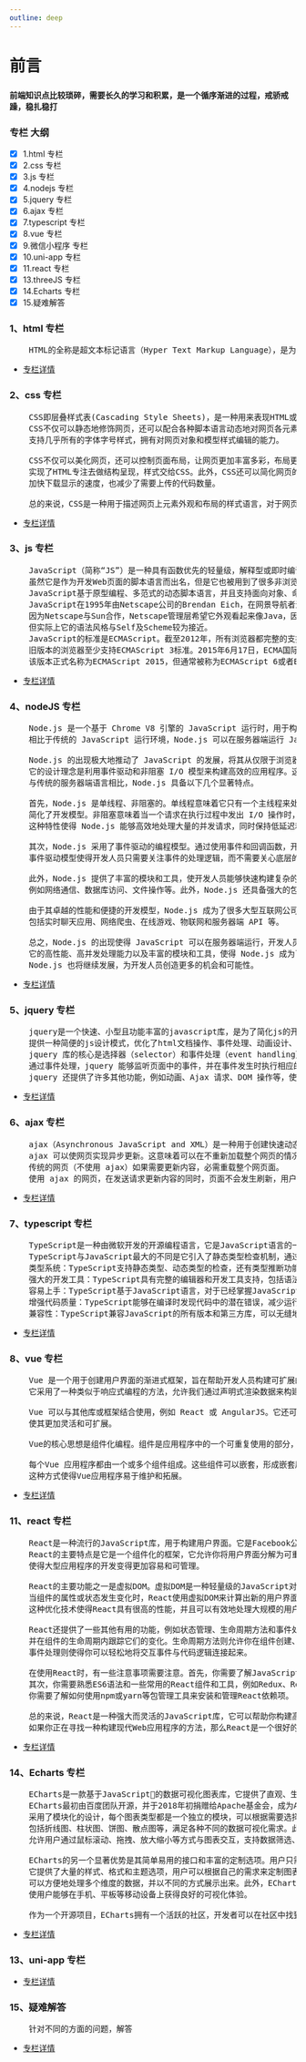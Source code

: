 ```yaml
---
outline: deep
---
```

# 前言
###
#### 前端知识点比较琐碎，需要长久的学习和积累，是一个循序渐进的过程，戒骄戒躁，稳扎稳打

### 专栏 大纲
- [x] 1.html 专栏
- [x] 2.css 专栏
- [x] 3.js 专栏
- [x] 4.nodejs 专栏
- [x] 5.jquery 专栏
- [x] 6.ajax 专栏
- [x] 7.typescript 专栏
- [x] 8.vue 专栏
- [x] 9.微信小程序 专栏
- [x] 10.uni-app 专栏
- [x] 11.react 专栏
- [x] 13.threeJS 专栏
- [x] 14.Echarts 专栏
- [x] 15.疑难解答

### 1、html 专栏
<pre>
    HTML的全称是超文本标记语言（Hyper Text Markup Language），是为“网页创建和其它可在网页浏览器中看到的信息”设计的一种标记语言。
</pre>
-    [专栏详情](./html.md)
### 2、css 专栏
<pre>
    CSS即层叠样式表(Cascading Style Sheets)，是一种用来表现HTML或XML等文件样式的计算机语言。
    CSS不仅可以静态地修饰网页，还可以配合各种脚本语言动态地对网页各元素进行格式化。CSS能够对网页中元素位置的排版进行像素级精确控制，
    支持几乎所有的字体字号样式，拥有对网页对象和模型样式编辑的能力。
    
    CSS不仅可以美化网页，还可以控制页面布局，让网页更加丰富多彩，布局更加灵活自如。CSS的最大贡献是让HTML从样式中脱离，
    实现了HTML专注去做结构呈现，样式交给CSS。此外，CSS还可以简化网页的代码，提高访问速度，外部的CSS文件会被浏览器保存在缓存里，
    加快下载显示的速度，也减少了需要上传的代码数量。
    
    总的来说，CSS是一种用于描述网页上元素外观和布局的样式语言，对于网页设计来说是非常重要的工具之一。
</pre>
-    [专栏详情](./css.md)
### 3、js 专栏
<pre>
    JavaScript（简称“JS”）是一种具有函数优先的轻量级，解释型或即时编译型的编程语言。
    虽然它是作为开发Web页面的脚本语言而出名，但是它也被用到了很多非浏览器环境中，
    JavaScript基于原型编程、多范式的动态脚本语言，并且支持面向对象、命令式、声明式、函数式编程范式。
    JavaScript在1995年由Netscape公司的Brendan Eich，在网景导航者浏览器上首次设计实现而成。
    因为Netscape与Sun合作，Netscape管理层希望它外观看起来像Java，因此取名为JavaScript。
    但实际上它的语法风格与Self及Scheme较为接近。
    JavaScript的标准是ECMAScript。截至2012年，所有浏览器都完整的支持ECMAScript 5.1，
    旧版本的浏览器至少支持ECMAScript 3标准。2015年6月17日，ECMA国际组织发布了ECMAScript的第六版，
    该版本正式名称为ECMAScript 2015，但通常被称为ECMAScript 6或者ES2015。
</pre>
-    [专栏详情](./js.md)

### 4、nodeJS 专栏
<pre>
    Node.js 是一个基于 Chrome V8 引擎的 JavaScript 运行时，用于构建高性能、可扩展的网络应用程序。
    相比于传统的 JavaScript 运行环境，Node.js 可以在服务器端运行 JavaScript 代码，使开发人员能够使用 JavaScript 在服务器上构建完整的应用程序。

    Node.js 的出现极大地推动了 JavaScript 的发展，将其从仅限于浏览器端的脚本语言扩展到了服务器端开发领域。
    它的设计理念是利用事件驱动和非阻塞 I/O 模型来构建高效的应用程序。这种模型使得 Node.js 能够处理大量的并发连接，并具备卓越的性能表现。
    与传统的服务器端语言相比，Node.js 具备以下几个显著特点。

    首先，Node.js 是单线程、非阻塞的。单线程意味着它只有一个主线程来处理所有的请求，这样避免了多线程并发带来的线程同步问题，
    简化了开发模型。非阻塞意味着当一个请求在执行过程中发出 I/O 操作时，不会等待操作完成再执行下一条语句，而是继续执行下一个请求。
    这种特性使得 Node.js 能够高效地处理大量的并发请求，同时保持低延迟和高吞吐量。

    其次，Node.js 采用了事件驱动的编程模型。通过使用事件和回调函数，开发人员可以异步地处理请求，提高代码的效率和可维护性。
    事件驱动模型使得开发人员只需要关注事件的处理逻辑，而不需要关心底层的 I/O 操作和线程管理。

    此外，Node.js 提供了丰富的模块和工具，使开发人员能够快速构建复杂的网络应用。它拥有大量的第三方模块，可以用于处理各种任务，
    例如网络通信、数据库访问、文件操作等。此外，Node.js 还具备强大的包管理器 npm，能够方便地安装和管理模块。

    由于其卓越的性能和便捷的开发模型，Node.js 成为了很多大型互联网公司的首选技术。它在各行各业都有广泛的应用，
    包括实时聊天应用、网络爬虫、在线游戏、物联网和服务器端 API 等。

    总之，Node.js 的出现使得 JavaScript 可以在服务器端运行，开发人员可以使用同一种语言来构建前后端应用，减少了学习成本和代码的重复性。
    它的高性能、高并发处理能力以及丰富的模块和工具，使得 Node.js 成为了现代网络应用开发的重要工具之一。随着 JavaScript 生态系统的不断壮大，
    Node.js 也将继续发展，为开发人员创造更多的机会和可能性。
</pre>
-    [专栏详情](./nodeJS.md)

### 5、jquery 专栏
<pre>
    jquery是一个快速、小型且功能丰富的javascript库，是为了简化js的开发或者dom等操作而开发的一种类库；它封装了js常用的功能代码（函数），
    提供一种简便的js设计模式，优化了html文档操作、事件处理、动画设计、ajax交互等。
    jquery 库的核心是选择器（selector）和事件处理（event handling）。通过使用选择器，jquery 能够方便地选择页面中的元素，并进行操作。
    通过事件处理，jquery 能够监听页面中的事件，并在事件发生时执行相应的操作。
    jquery 还提供了许多其他功能，例如动画、Ajax 请求、DOM 操作等，使得开发人员可以更加轻松地构建复杂的 Web 应用。
</pre>
-    [专栏详情](./jquery.md)

### 6、ajax 专栏

<pre>
    ajax（Asynchronous JavaScript and XML）是一种用于创建快速动态网页的技术。通过在后台与服务器进行少量数据交换，
    ajax 可以使网页实现异步更新。这意味着可以在不重新加载整个网页的情况下，对网页的某部分进行更新。
    传统的网页（不使用 ajax）如果需要更新内容，必需重载整个网页面。
    使用 ajax 的网页，在发送请求更新内容的同时，页面不会发生刷新，用户还可以继续进行其他操作。
</pre>
-    [专栏详情](./ajax.md)

### 7、typescript 专栏
<pre>
    TypeScript是一种由微软开发的开源编程语言，它是JavaScript语言的一个超集，支持JavaScript中的所有语法和特性，并在此基础上添加了一些新的特性。
    TypeScript与JavaScript最大的不同是它引入了静态类型检查机制，通过在编译时检查变量的类型，可以帮助程序员更快速地找出代码中潜在的错误。
    类型系统：TypeScript支持静态类型、动态类型的检查，还有类型推断功能，让程序员能够更好地编写易于维护、可扩展且可读性高的代码。
    强大的开发工具：TypeScript具有完整的编辑器和开发工具支持，包括语法高亮、自动补全、重构等功能，还支持多种常用的构建工具。
    容易上手：TypeScript基于JavaScript语言，对于已经掌握JavaScript开发的开发者们来说，学习成本相应较低，只需要花费少量时间阅读文档和实践即可。
    增强代码质量：TypeScript能够在编译时发现代码中的潜在错误，减少运行时异常导致的问题，同时提高代码的可读性和可维护性。
    兼容性：TypeScript兼容JavaScript的所有版本和第三方库，可以无缝地向已有的JavaScript项目中引入TypeScript。
</pre>
-    [专栏详情](./typescript.md)

### 8、vue 专栏
<pre>
    Vue 是一个用于创建用户界面的渐进式框架，旨在帮助开发人员构建可扩展的 Web 应用程序。Vue 由尤雨溪（Evan You）开发，首次发布于2014年。
    它采用了一种类似于响应式编程的方法，允许我们通过声明式渲染数据来构建用户界面。

    Vue 可以与其他库或框架结合使用，例如 React 或 AngularJS。它还可以与现代工具链和构建工具进行集成，例如 Webpack 或 Gulp，
    使其更加灵活和可扩展。

    Vue的核心思想是组件化编程。组件是应用程序中的一个可重复使用的部分，它可以封装代码、样式和行为，并将其作为一个整体进行管理。

    每个Vue 应用程序都由一个或多个组件组成。这些组件可以嵌套，形成嵌套层次结构，并且可以通过父子组件之间的数据传递来实现通信。
    这种方式使得Vue应用程序易于维护和拓展。
</pre>

-    [专栏详情](./vue.md)


### 11、react 专栏
<pre>
    React是一种流行的JavaScript库，用于构建用户界面。它是Facebook公司开发的，目前由开放源代码社区维护和开发。
    React的主要特点是它是一个组件化的框架，它允许你将用户界面分解为可重用的组件。这些组件可以单独开发、测试和维护，
    使得大型应用程序的开发变得更加容易和可管理。
    
    React的主要功能之一是虚拟DOM。虚拟DOM是一种轻量级的JavaScript对象，它代表了用户界面的当前状态。
    当组件的属性或状态发生变化时，React使用虚拟DOM来计算出新的用户界面，然后只将实际发生更改的部分应用到真实的DOM中。
    这种优化技术使得React具有很高的性能，并且可以有效地处理大规模的用户界面。
    
    React还提供了一些其他有用的功能，例如状态管理、生命周期方法和事件处理等。状态管理允许你在组件内部保存数据，
    并在组件的生命周期内跟踪它们的变化。生命周期方法则允许你在组件创建、更新和销毁时执行自定义逻辑。
    事件处理则使得你可以轻松地将交互事件与代码逻辑连接起来。
    
    在使用React时，有一些注意事项需要注意。首先，你需要了解JavaScript和HTML/CSS的基本知识，因为React是基于这些技术的。
    其次，你需要熟悉ES6语法和一些常用的React组件和工具，例如Redux、React Router和Axios等。最后，
    你需要了解如何使用npm或yarn等包管理工具来安装和管理React依赖项。
    
    总的来说，React是一种强大而灵活的JavaScript库，它可以帮助你构建高性能、可维护的大型用户界面。
    如果你正在寻找一种构建现代Web应用程序的方法，那么React是一个很好的选择。
</pre>
-    [专栏详情](./react.md)
### 14、Echarts 专栏
<pre>
    ECharts是一款基于JavaScript的数据可视化图表库，它提供了直观、生动、可交互且可高度个性化定制的数据可视化图表。
    ECharts最初由百度团队开源，并于2018年初捐赠给Apache基金会，成为ASF孵化级项目。这款库的主要特点是其极强的扩展能力，
    采用了模块化的设计，每个图表类型都是一个独立的模块，可以根据需要选择加载。ECharts支持丰富的图表类型，
    包括折线图、柱状图、饼图、散点图等，满足各种不同的数据可视化需求。此外，它还具有强大的交互功能，
    允许用户通过鼠标滚动、拖拽、放大缩小等方式与图表交互，支持数据筛选、缩放等操作，使用户能够更加方便地探索和分析数据。
    
    ECharts的另一个显著优势是其简单易用的接口和丰富的定制选项。用户只需要准备好数据，通过简单的配置操作就可以创建出各式各样的图表。
    它提供了大量的样式、格式和主题选项，用户可以根据自己的需求来定制图表的外观和风格。ECharts还支持多维数据的可视化展示，
    可以方便地处理多个维度的数据，并以不同的方式展示出来。此外，ECharts支持移动端的适配和优化，能够在不同的屏幕尺寸和设备上自适应地展示图表，
    使用户能够在手机、平板等移动设备上获得良好的可视化体验。
    
    作为一个开源项目，ECharts拥有一个活跃的社区，开发者可以在社区中找到大量的教程、文档、案例等资源，并与其他开发者进行交流和分享。
</pre> 
-    [专栏详情](./Echarts.md)
### 13、uni-app 专栏

-    [专栏详情](./uni-app.md)
### 15、疑难解答

<pre>
    针对不同的方面的问题，解答
</pre>
-    [专栏详情](./疑难解答.md)

